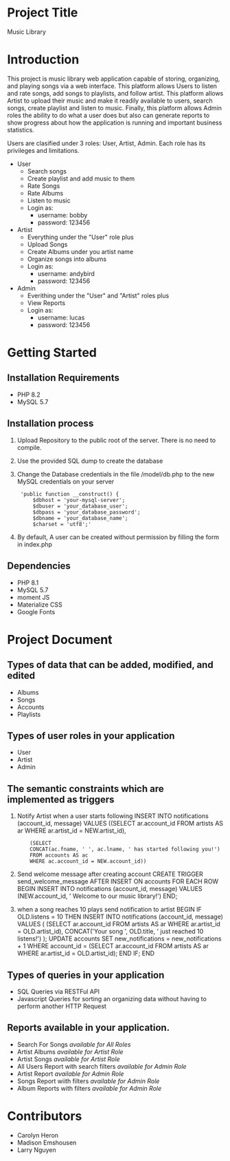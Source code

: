 # Project Title

Music Library

# Introduction

This project is music library web application capable of storing, organizing, and playing songs via a web interface. This platform allows Users to listen and rate songs, add songs to playlists, and follow artist. This platform allows Artist to upload their music and make it readily available to users, search songs, create playlist and listen to music. Finally, this platform allows Admin roles the ability to do what a user does but also can generate reports to show progress about how the application is running and important business statistics.

Users are clasified under 3 roles: User, Artist, Admin. Each role has its privileges and limitations.

* User
  * Search songs
  * Create playlist and add music to them
  * Rate Songs
  * Rate Albums
  * Listen to music
  * Login as:
    * username: bobby
    * password: 123456
* Artist
  * Everything under the "User" role plus
  * Upload Songs
  * Create Albums under you artist name
  * Organize songs into albums
  * Login as:
    * username: andybird
    * password: 123456
* Admin
    * Everithing under the "User" and "Artist" roles plus
    * View Reports
    * Login as:
      * username: lucas
      * password: 123456

# Getting Started

## Installation Requirements

* PHP 8.2
* MySQL 5.7

## Installation process

1. Upload Repository to the public root of the server. There is no need to compile.
2. Use the provided SQL dump to create the database
3. Change the Database credentials in the file /model/db.php to the new MySQL credentials on your server

        'public function __construct() {
            $dbhost = 'your-mysql-server';
            $dbuser = 'your_database_user';
            $dbpass = 'your_database_password';
            $dbname = 'your_database_name';
            $charset = 'utf8';'

4. By default, A user can be created without permission by filling the form in index.php

## Dependencies
  
* PHP 8.1
* MySQL 5.7
* moment JS
* Materialize CSS
* Google Fonts

# Project Document

## Types of data that can be added, modified, and edited

* Albums
* Songs
* Accounts
* Playlists

## Types of user roles in your application

* User
* Artist
* Admin

## The semantic constraints which are implemented as triggers

1. Notify Artist when a user starts following
           INSERT INTO notifications (account_id, message)
           VALUES
           ((SELECT ar.account_id FROM artists AS ar 
           WHERE ar.artist_id = NEW.artist_id),
           
           (SELECT
           CONCAT(ac.fname, ' ', ac.lname, ' has started following you!')
           FROM accounts AS ac
           WHERE ac.account_id = NEW.account_id))

2. Send welcome message after creating account
            CREATE TRIGGER send_welcome_message
            AFTER INSERT ON accounts FOR EACH ROW
                BEGIN
                INSERT INTO notifications (account_id, message)
                VALUES
                (NEW.account_id, ' Welcome to our music library!')
                END;


3. when a song reaches 10 plays send notification to artist
             BEGIN
                 IF OLD.listens = 10 THEN
                     INSERT INTO notifications (account_id, message)
                     VALUES (
                         (SELECT ar.account_id FROM artists AS ar WHERE ar.artist_id = OLD.artist_id),
                         CONCAT('Your song ', OLD.title, ' just reached 10 listens!')
                     );
                     UPDATE accounts SET new_notifications = new_notifications + 1
               WHERE account_id = (SELECT ar.account_id FROM artists AS ar 
               WHERE ar.artist_id = OLD.artist_id);
                 END IF;
             END

## Types of queries in your application

* SQL Queries via RESTFul API 
* Javascript Queries for sorting an organizing data without having to perform another HTTP Request

## Reports available in your application.

* Search For Songs _available for All Roles_
* Artist Albums _available for Artist Role_
* Artist Songs _available for Artist Role_
* All Users Report with search filters _available for Admin Role_
* Artist Report _available for Admin Role_
* Songs Report wiith filters  _available for Admin Role_
* Album Reports with filters _available for Admin Role_

# Contributors

* Carolyn Heron
* Madison Emshousen
* Larry Nguyen
